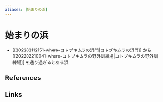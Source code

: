 ```yaml
---
aliases: [始まりの浜]
---
```

# 始まりの浜

- [[202202112151-where-コトブキムラの浜門|コトブキムラの浜門]] から [[202202210041-where-コトブキムラの野外訓練場|コトブキムラの野外訓練場]] を通り過ぎるとある浜

## References



## Links


